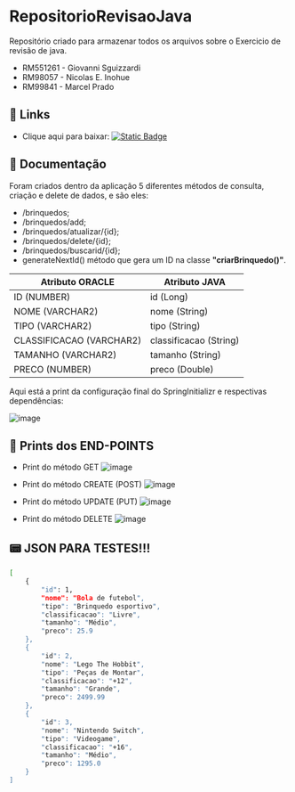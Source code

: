 # RepositorioRevisaoJava
Repositório criado para armazenar todos os arquivos sobre o Exercicio de revisão de java.

- RM551261 - Giovanni Sguizzardi
- RM98057 - Nicolas E. Inohue
- RM99841 - Marcel Prado

## 🔗 Links
- Clique aqui para baixar: [![Static Badge](https://img.shields.io/badge/Arquivo-War-File)](https://www.mediafire.com/file/h6kbut4eeew229h/JavaRevisao.zip/file)

## 📜 Documentação
Foram criados dentro da aplicação 5 diferentes métodos de consulta, criação e delete de dados, e são eles:
- /brinquedos; 
- /brinquedos/add;
- /brinquedos/atualizar/{id};
- /brinquedos/delete/{id};
- /brinquedos/buscarid/{id};
- generateNextId() método que gera um ID na classe **"criarBrinquedo()"**.

| Atributo ORACLE            | Atributo JAVA          |
| -------------------------- | ---------------------- |
| ID (NUMBER)                | id (Long)              |
| NOME (VARCHAR2)            | nome (String)          |
| TIPO (VARCHAR2)            | tipo (String)          |
| CLASSIFICACAO (VARCHAR2)   | classificacao (String) |
| TAMANHO (VARCHAR2)         | tamanho (String)       |
| PRECO (NUMBER)             | preco (Double)         |

Aqui está a print da configuração final do SpringInitializr e respectivas 
dependências:

![image](https://github.com/user-attachments/assets/a4fecf85-8095-4aa9-b13d-0e40b055cc14)

## 📝 Prints dos END-POINTS
- Print do método GET
![image](https://github.com/user-attachments/assets/a3f093d5-6bb1-4fc5-92e2-3fefb053d599)

- Print do método CREATE (POST)
![image](https://github.com/user-attachments/assets/403c13c4-4ba4-4fbf-b106-ad99d5c01ca0)

- Print do método UPDATE (PUT)
![image](https://github.com/user-attachments/assets/804a9f35-9b5f-4eeb-ac5e-f3c9a7b4f4d7)

- Print do método DELETE
![image](https://github.com/user-attachments/assets/28e44a91-4175-435b-9301-a35d6a614160)

## 📟 JSON PARA TESTES!!!
```bash
[
    {
        "id": 1,
        "nome": "Bola de futebol",
        "tipo": "Brinquedo esportivo",
        "classificacao": "Livre",
        "tamanho": "Médio",
        "preco": 25.9
    },
    {
        "id": 2,
        "nome": "Lego The Hobbit",
        "tipo": "Peças de Montar",
        "classificacao": "+12",
        "tamanho": "Grande",
        "preco": 2499.99
    },
    {
        "id": 3,
        "nome": "Nintendo Switch",
        "tipo": "Videogame",
        "classificacao": "+16",
        "tamanho": "Médio",
        "preco": 1295.0
    }
]
```
